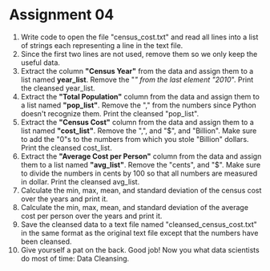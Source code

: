 # Assignment 04
1. Write code to open the file "census_cost.txt" and read all lines into a list of strings each representing a line in the text file.
2. Since the first two lines are not used, remove them so we only keep the useful data.
3. Extract the column **"Census Year"** from the data and assign them to a list named **year_list**. Remove the "*" from the last element "2010*". Print the cleansed year_list.
4. Extract the **"Total Population"** column from the data and assign them to a list named **"pop_list"**. Remove the "," from the numbers since Python doesn't recognize them.
Print the cleansed "pop_list".
5. Extract the **"Census Cost"** column from the data and assign them to a list named **"cost_list"**. Remove the ",", and "$", and "Billion".
Make sure to add the "0"s to the numbers from which you stole "Billion" dollars. Print the cleansed cost_list.  
6. Extract the **"Average Cost per Person"** column from the data and assign them to a list named **"avg_list"**. Remove the "cents", and "$".
Make sure to divide the numbers in cents by 100 so that all numbers are measured in dollar. Print the cleansed avg_list.
7. Calculate the min, max, mean, and standard deviation of the census cost over the years and print it.
8. Calculate the min, max, mean, and standard deviation of the average cost per person over the years and print it.
9. Save the cleansed data to a text file named "cleansed_census_cost.txt" in the same format as the original text file except that the numbers have been cleansed.
10. Give yourself a pat on the back. Good job! Now you what data scientists do most of time: Data Cleansing.
